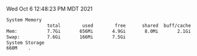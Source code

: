 Wed Oct  6 12:48:23 PM MDT 2021
```bash
System Memory
               total        used        free      shared  buff/cache   available
Mem:           7.7Gi       656Mi       4.9Gi       8.0Mi       2.1Gi       6.7Gi
Swap:          7.6Gi       166Mi       7.5Gi
System Storage
660M	.
```
